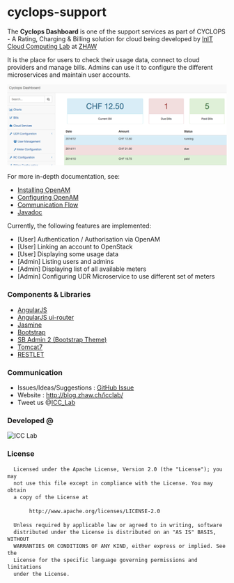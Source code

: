 # cyclops-support

The **Cyclops Dashboard** is one of the support services as part of CYCLOPS - A Rating, Charging  & Billing solution for cloud being developed by <a href="http://blog.zhaw.ch/icclab/">InIT Cloud Computing Lab</a> at <a href="http://www.zhaw.ch">ZHAW</a>

It is the place for users to check their usage data, connect to cloud providers and manage bills. Admins can use it to configure the different microservices and maintain user accounts.

![](https://github.com/icclab/cyclops-support/blob/master/dashboard/doc/images/dashboard_menu.png)

For more in-depth documentation, see:
* [Installing OpenAM](https://github.com/icclab/cyclops-support/wiki/OpenAM-Installation)
* [Configuring OpenAM](https://github.com/icclab/cyclops-support/wiki/OpenAM-Configuration)
* [Communication Flow](https://github.com/icclab/cyclops-support/wiki/Communication-Flow)
* [Javadoc](https://icclab.github.io/cyclops/javadoc/udrservice/)

Currently, the following features are implemented:
* [User] Authentication / Authorisation via OpenAM
* [User] Linking an account to OpenStack
* [User] Displaying some usage data
* [Admin] Listing users and admins
* [Admin] Displaying list of all available meters
* [Admin] Configuring UDR Microservice to use different set of meters

### Components & Libraries
  * <a href="https://angularjs.org">AngularJS</a>
  * <a href="https://github.com/angular-ui/ui-router">AngularJS ui-router</a>
  * <a href="https://jasmine.github.io">Jasmine</a>
  * <a href="http://getbootstrap.com">Bootstrap</a>
  * <a href="http://startbootstrap.com/template-overviews/sb-admin-2">SB Admin 2 (Bootstrap Theme)</a>
  * <a href="https://tomcat.apache.org">Tomcat7</a>
  * <a href="https://restlet.com">RESTLET</a> 

### Communication
  * Issues/Ideas/Suggestions : <a href="https://github.com/icclab/cyclops-support/issues">GitHub Issue</a>
  * Website : http://blog.zhaw.ch/icclab/ 
  * Tweet us @<a href="https://twitter.com/ICC_Lab">ICC_Lab</a>
   
### Developed @
<img src="http://blog.zhaw.ch/icclab/files/2014/04/icclab_logo.png" alt="ICC Lab" height="180" width="620"></img>

### License
 
      Licensed under the Apache License, Version 2.0 (the "License"); you may
      not use this file except in compliance with the License. You may obtain
      a copy of the License at
 
           http://www.apache.org/licenses/LICENSE-2.0
 
      Unless required by applicable law or agreed to in writing, software
      distributed under the License is distributed on an "AS IS" BASIS, WITHOUT
      WARRANTIES OR CONDITIONS OF ANY KIND, either express or implied. See the
      License for the specific language governing permissions and limitations
      under the License.
